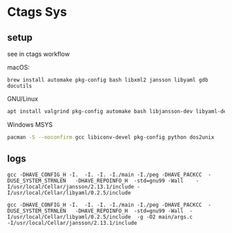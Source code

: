 # Ctags Sys


## setup

see in ctags workflow

macOS:

```
brew install automake pkg-config bash libxml2 jansson libyaml gdb docutils
```

GNU/Linux

```bash
apt install valgrind pkg-config automake bash libjansson-dev libyaml-dev libseccomp-dev libxml2-dev gdb
```

Windows MSYS

```bash
pacman -S --noconfirm gcc libiconv-devel pkg-config python dos2unix
```

## logs

```
gcc -DHAVE_CONFIG_H -I.  -I. -I. -I./main -I./peg -DHAVE_PACKCC  -DUSE_SYSTEM_STRNLEN   -DHAVE_REPOINFO_H  -std=gnu99 -Wall    -I/usr/local/Cellar/jansson/2.13.1/include -I/usr/local/Cellar/libyaml/0.2.5/include 
```

```
gcc -DHAVE_CONFIG_H -I.  -I. -I. -I./main -I./peg -DHAVE_PACKCC  -DUSE_SYSTEM_STRNLEN   -DHAVE_REPOINFO_H  -std=gnu99 -Wall  -I/usr/local/Cellar/libyaml/0.2.5/include  -g -O2 main/args.c
-I/usr/local/Cellar/jansson/2.13.1/include
```
